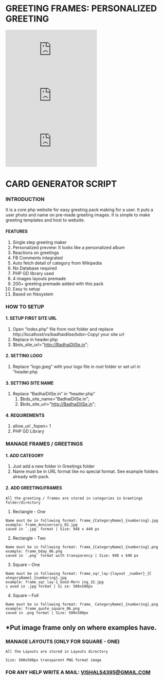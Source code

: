 # GREETING FRAMES: PERSONALIZED GREETING

![Example image](http://newai.in/bds/greetframesquarejpg.php?frame=Halloween/frame_sqr_Halloween_1&text=Your%20Name&text2=&dp=i.pravatar.cc/300?u=924&width=200)
![Example image](http://newai.in/bds/greetframe.php?frame=Good%20Morning/frame_Good-Morning_02&text=Your%20Name&text2=&dp=i.pravatar.cc/300?u=113&width=400)
![Example image](http://newai.in/bds/greetframesquarejpg.php?frame=Good%20Night/frame_sqr_lay-1_Good-Night_23&text=Your%20Name&text2=&dp=i.pravatar.cc/300?u=865&width=200)
# CARD GENERATOR SCRIPT

### INTRODUCTION
It is a core php website for easy greeting pack making for a user. It puts a user photo and name on pre-made greeting images. It is simple to make greeting templates and host to website.

#### FEATURES
1. Single step greeting maker
2. Personalized preview: It looks like a personalized album
3. Reactions on greetings
4. FB Comments integrated
5. Auto fetch detail of category from Wikipedia
6. No Database required
7. PHP GD library used
8. 4 images layouts premade
9. 200+ greeting premade added with this pack
10. Easy to setup
11. Based on filesystem


### HOW TO SETUP
#### 1. SETUP FIRST SITE URL
1. Open “index.php” file from root folder and replace
    http://localhost/vs/badhaidilse/bdsn-Copy/
     your site url
2. Replace in header.php
1. $bds_site_url="http://BadhaiDilSe.in";

#### 2. SETTING LOGO
1. Replace “logo.jpeg” with your logo file in root folder or set url in “header.php

#### 3. SETTING SITE NAME
1. Replace “BadhaiDilSe.in” in “header.php”
    1. $bds_site_name="BadhaiDilSe.in";
    2. $bds_site_url="http://BadhaiDilSe.in";

#### 4. REQUIREMENTS
1. allow_url _fopen= 1
2. PHP GD Library

### MANAGE FRAMES / GREETINGS

#### 1. ADD CATEGORY
1. Just add a new folder in Greetings folder
2. Name must be in URL format like no special format. See example folders already with pack.

#### 2. ADD GREETING/FRAMES
```
All the greeting / frames are stored in categories in Greetings folder/directory
```
1. Rectangle - One
```
Name must be in following format: frame_{CategoryName}_{numbering}.jpg
example: frame_Anniversary_02.jpg
saved in `.jpg` format | Size: 948 x 440 px
```
2. Rectangle - Two
```
Name must be in following format: frame_{CategoryName}_{numbering}.png
example: frame_bday_06.png
saved in `.png` format with transparency | Size: 948 x 440 px
```

3. Square – One
```
Name must be in following format: frame_sqr_lay-{layout _number}_{C ategoryName}_{numbering}.jpg
example: frame_sqr_lay-1_Good-Morn ing_32.jpg
s aved in .jpg format | Si ze: 500x500px
```
4. Square – Full

```
Name must be in following format: frame_ CategoryName}_{numbering}.png
example: frame_quote_square_06.png
saved in .png format | Size: 500x500px
```
## *Put image frame only on where examples have.


### MANAGE LAYOUTS (ONLY FOR SQUARE - ONE)

```
All the Layouts are stored in Layouts directory
```
```
Size: 500x500px transparent PNG format image
```
### FOR ANY HELP WRITE A MAIL: VISHALS4395@GMAIL.COM


